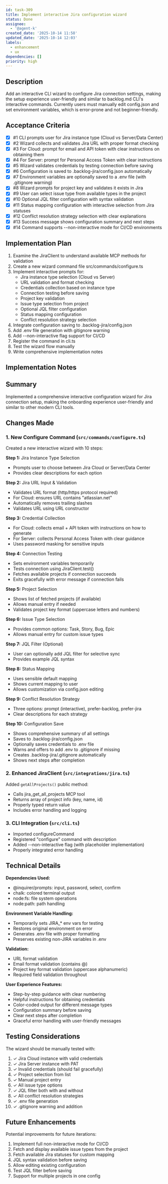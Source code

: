 ```yaml
---
id: task-309
title: Implement interactive Jira configuration wizard
status: Done
assignee:
  - '@agent-k'
created_date: '2025-10-14 11:58'
updated_date: '2025-10-14 12:03'
labels:
  - enhancement
  - ux
dependencies: []
priority: high
---
```


## Description

<!-- SECTION:DESCRIPTION:BEGIN -->
Add an interactive CLI wizard to configure Jira connection settings, making the setup experience user-friendly and similar to backlog.md CLI's interactive commands. Currently users must manually edit config.json and set environment variables, which is error-prone and not beginner-friendly.
<!-- SECTION:DESCRIPTION:END -->

## Acceptance Criteria
<!-- AC:BEGIN -->
- [x] #1 CLI prompts user for Jira instance type (Cloud vs Server/Data Center)
- [x] #2 Wizard collects and validates Jira URL with proper format checking
- [x] #3 For Cloud: prompt for email and API token with clear instructions on obtaining them
- [x] #4 For Server: prompt for Personal Access Token with clear instructions
- [x] #5 Wizard validates credentials by testing connection before saving
- [x] #6 Configuration is saved to .backlog-jira/config.json automatically
- [x] #7 Environment variables are optionally saved to a .env file (with .gitignore warning)
- [x] #8 Wizard prompts for project key and validates it exists in Jira
- [x] #9 User can select issue type from available types in the project
- [x] #10 Optional JQL filter configuration with syntax validation
- [x] #11 Status mapping configuration with interactive selection from Jira statuses
- [x] #12 Conflict resolution strategy selection with clear explanations
- [x] #13 Success message shows configuration summary and next steps
- [x] #14 Command supports --non-interactive mode for CI/CD environments
<!-- AC:END -->

## Implementation Plan

<!-- SECTION:PLAN:BEGIN -->
1. Examine the JiraClient to understand available MCP methods for validation
2. Create a new wizard command file src/commands/configure.ts
3. Implement interactive prompts for:
   - Jira instance type selection (Cloud vs Server)
   - URL validation and format checking
   - Credentials collection based on instance type
   - Connection testing before saving
   - Project key validation
   - Issue type selection from project
   - Optional JQL filter configuration
   - Status mapping configuration
   - Conflict resolution strategy selection
4. Integrate configuration saving to .backlog-jira/config.json
5. Add .env file generation with gitignore warning
6. Add --non-interactive flag support for CI/CD
7. Register the command in cli.ts
8. Test the wizard flow manually
9. Write comprehensive implementation notes
<!-- SECTION:PLAN:END -->

## Implementation Notes

<!-- SECTION:NOTES:BEGIN -->
## Summary
Implemented a comprehensive interactive configuration wizard for Jira connection setup, making the onboarding experience user-friendly and similar to other modern CLI tools.

## Changes Made

### 1. New Configure Command (`src/commands/configure.ts`)
Created a new interactive wizard with 10 steps:

**Step 1:** Jira Instance Type Selection
- Prompts user to choose between Jira Cloud or Server/Data Center
- Provides clear descriptions for each option

**Step 2:** Jira URL Input & Validation
- Validates URL format (http/https protocol required)
- For Cloud: ensures URL contains "atlassian.net"
- Automatically removes trailing slashes
- Validates URL using URL constructor

**Step 3:** Credential Collection
- For Cloud: collects email + API token with instructions on how to generate
- For Server: collects Personal Access Token with clear guidance
- Uses password masking for sensitive inputs

**Step 4:** Connection Testing
- Sets environment variables temporarily
- Tests connection using JiraClient.test()
- Fetches available projects if connection succeeds
- Exits gracefully with error message if connection fails

**Step 5:** Project Selection
- Shows list of fetched projects (if available)
- Allows manual entry if needed
- Validates project key format (uppercase letters and numbers)

**Step 6:** Issue Type Selection
- Provides common options: Task, Story, Bug, Epic
- Allows manual entry for custom issue types

**Step 7:** JQL Filter (Optional)
- User can optionally add JQL filter for selective sync
- Provides example JQL syntax

**Step 8:** Status Mapping
- Uses sensible default mapping
- Shows current mapping to user
- Allows customization via config.json editing

**Step 9:** Conflict Resolution Strategy
- Three options: prompt (interactive), prefer-backlog, prefer-jira
- Clear descriptions for each strategy

**Step 10:** Configuration Save
- Shows comprehensive summary of all settings
- Saves to .backlog-jira/config.json
- Optionally saves credentials to .env file
- Warns and offers to add .env to .gitignore if missing
- Creates .backlog-jira/.gitignore automatically
- Shows next steps after completion

### 2. Enhanced JiraClient (`src/integrations/jira.ts`)
Added `getAllProjects()` public method:
- Calls jira_get_all_projects MCP tool
- Returns array of project info (key, name, id)
- Properly typed return value
- Includes error handling and logging

### 3. CLI Integration (`src/cli.ts`)
- Imported configureCommand
- Registered "configure" command with description
- Added --non-interactive flag (with placeholder implementation)
- Properly integrated error handling

## Technical Details

**Dependencies Used:**
- @inquirer/prompts: input, password, select, confirm
- chalk: colored terminal output
- node:fs: file system operations
- node:path: path handling

**Environment Variable Handling:**
- Temporarily sets JIRA_* env vars for testing
- Restores original environment on error
- Generates .env file with proper formatting
- Preserves existing non-JIRA variables in .env

**Validation:**
- URL format validation
- Email format validation (contains @)
- Project key format validation (uppercase alphanumeric)
- Required field validation throughout

**User Experience Features:**
- Step-by-step guidance with clear numbering
- Helpful instructions for obtaining credentials
- Color-coded output for different message types
- Configuration summary before saving
- Clear next steps after completion
- Graceful error handling with user-friendly messages

## Testing Considerations

The wizard should be manually tested with:
1. ✓ Jira Cloud instance with valid credentials
2. ✓ Jira Server instance with PAT
3. ✓ Invalid credentials (should fail gracefully)
4. ✓ Project selection from list
5. ✓ Manual project entry
6. ✓ All issue type options
7. ✓ JQL filter both with and without
8. ✓ All conflict resolution strategies
9. ✓ .env file generation
10. ✓ .gitignore warning and addition

## Future Enhancements

Potential improvements for future iterations:
1. Implement full non-interactive mode for CI/CD
2. Fetch and display available issue types from the project
3. Fetch available Jira statuses for custom mapping
4. JQL syntax validation before saving
5. Allow editing existing configuration
6. Test JQL filter before saving
7. Support for multiple projects in one config
<!-- SECTION:NOTES:END -->
